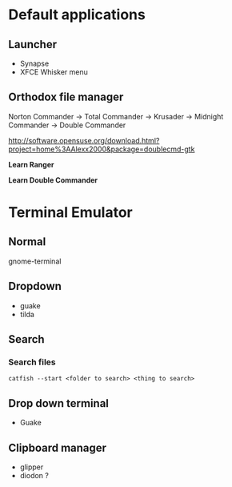 # Default applications

## Launcher

* Synapse
* XFCE Whisker menu

## Orthodox file manager

Norton Commander -> Total Commander -> Krusader -> Midnight Commander -> Double Commander

http://software.opensuse.org/download.html?project=home%3AAlexx2000&package=doublecmd-gtk

**Learn Ranger**

**Learn Double Commander**

# Terminal Emulator

## Normal

gnome-terminal

## Dropdown

* guake
* tilda

## Search

### Search files

`catfish --start <folder to search> <thing to search>`

## Drop down terminal

* Guake

## Clipboard manager

* glipper
* diodon ?

